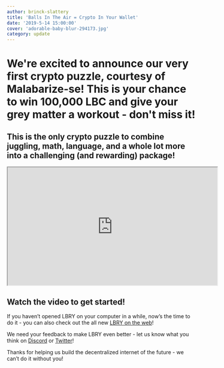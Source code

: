 ```yaml
---
author: brinck-slattery
title: 'Balls In The Air = Crypto In Your Wallet'
date: '2019-5-14 15:00:00'
cover: 'adorable-baby-blur-294173.jpg'
category: update
---
```

# We're excited to announce our very first crypto puzzle, courtesy of Malabarize-se! This is your chance to win 100,000 LBC and give your grey matter a workout - don't miss it!

## This is the only crypto puzzle to combine juggling, math, language, and a whole lot more into a challenging (and rewarding) package!

<iframe width="560" height="315" src="https://lbry.tv/$/embed/siteswapping/7deefad0ace0867cde5541ce9c08120c7bff5eb4" allowfullscreen></iframe>

## Watch the video to get started!

If you haven’t opened LBRY on your computer in a while, now’s the time to do it - you can also check out the all new [LBRY on the web](https://beta.lbry.tv)!

We need your feedback to make LBRY even better - let us know what you think on [Discord](https://chat.lbry.com) or [Twitter](https://www.twitter.com/lbrycom)! 

Thanks for helping us build the decentralized internet of the future - we can’t do it without you!
